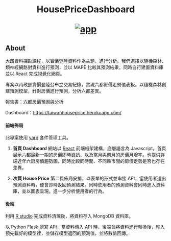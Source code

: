 <h1 align="center">
  <p align="center">HousePriceDashboard</p>
  <a href="https://computervisiontemplate.herokuapp.com/"><img src="https://upload.cc/i1/2023/02/08/yluw0p.png" alt="app"></a>
</h1>

## About

大四資料探勘課程，以實價登陸資料作為主題，進行分析。我們選擇以隨機森林、類神經網路對資料進行預測，並以 MAPE 比較其預測結果。同時自行建置資料庫並以 React 完成視覺化網頁。

專案以內政部實價登陸公布之交易紀錄，實現六都房價走勢儀表板。以隨機森林創建預測模型，針對房價進行預測，分析六都差異。

報告書：[六都房價預測與分析](https://1drv.ms/b/s!AiTjghiuXYI5ymtoZSoMJyWt-ZZu?e=AvylMZ)

Dashboard：https://taiwanhouseprice.herokuapp.com/

#### 前端佈局

此專案使用 [yarn](https://yarnpkg.com/) 套件管理工具。

1. **首頁 Dashboard**
   網站以 [React](https://zh-hant.reactjs.org/) 前端框架建構，底層語言為 Javascript。首頁展示六都最新一期的房價即時資訊，以及當月與前月的房價月增率。也提供詳細近年六房房價趨勢圖，同時比較同時間、不同縣市間的房價走勢是否也存在差異。

2. **次頁 House Price**
   第二頁佈局安排，以表單的形式並串接 API，當使用者送出預測資料時，便會即時返回預測結果。同時使用者的預測資料會同時進入資料庫，並以圖表呈現。進一步分析使用者的行為。

#### 後端

利用 [R studio](https://posit.co/download/rstudio-desktop/) 完成資料清理後，將資料存入 MongoDB 資料庫。

以 Python Flask 撰寫 API，當資料傳入 API 時，後端會將資料進行轉換後，輸入預先載好的模型裡，並儲存模型返回的預測值，並將數值回傳。
